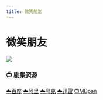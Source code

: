 ```yaml
---
title: 微笑朋友
---
```


# 微笑朋友
![](/assets/image/微笑朋友.jpg)

### 📺 剧集资源

[☁️百度](https://pan.baidu.com/s/1l8kQlrNeZPFx5R2DbNoKog?pwd=ynix)  [☁️阿里](https://www.alipan.com/s/KjHKdH4bz3R)  [☁️夸克](https://pan.quark.cn/s/8ec6a44fa202)  [☁️迅雷](https://pan.xunlei.com/s/VO7wuA8oYi0ttAtTLYHAE4eIA1?pwd=8ttt#)  [📺MDpan](https://pan.mdsub.top/%E5%BE%AE%E7%AC%91%E6%9C%8B%E5%8F%8B/) 
